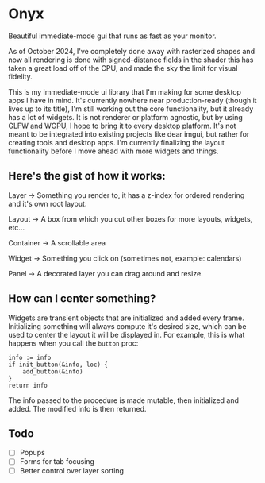 # Onyx

Beautiful immediate-mode gui that runs as fast as your monitor.

As of October 2024, I've completely done away with rasterized shapes and now all rendering is done with signed-distance fields in the shader this has taken a great load off of the CPU, and made the sky the limit for visual fidelity.

This is my immediate-mode ui library that I'm making for some desktop apps I have in mind.  It's currently nowhere near production-ready (though it lives up to its title), I'm still working out the core functionality, but it already has a lot of widgets.
It is not renderer or platform agnostic, but by using GLFW and WGPU, I hope to bring it to every desktop platform.  It's not meant to be integrated into existing projects like dear imgui, but rather for creating tools and desktop apps.
I'm currently finalizing the layout functionality before I move ahead with more widgets and things.

## Here's the gist of how it works:

Layer -> Something you render to, it has a z-index for ordered rendering and it's own root layout.

Layout -> A box from which you cut other boxes for more layouts, widgets, etc...

Container -> A scrollable area

Widget -> Something you click on (sometimes not, example: calendars)

Panel -> A decorated layer you can drag around and resize.

## How can I center something?

Widgets are transient objects that are initialized and added every frame.  Initializing something will always compute it's desired size, which can be used to center the layout it will be displayed in.
For example, this is what happens when you call the `button` proc:
```
info := info
if init_button(&info, loc) {
	add_button(&info)
}
return info
```
The info passed to the procedure is made mutable, then initialized and added.  The modified info is then returned.

## Todo

- [ ] Popups
- [ ] Forms for tab focusing
- [ ] Better control over layer sorting
